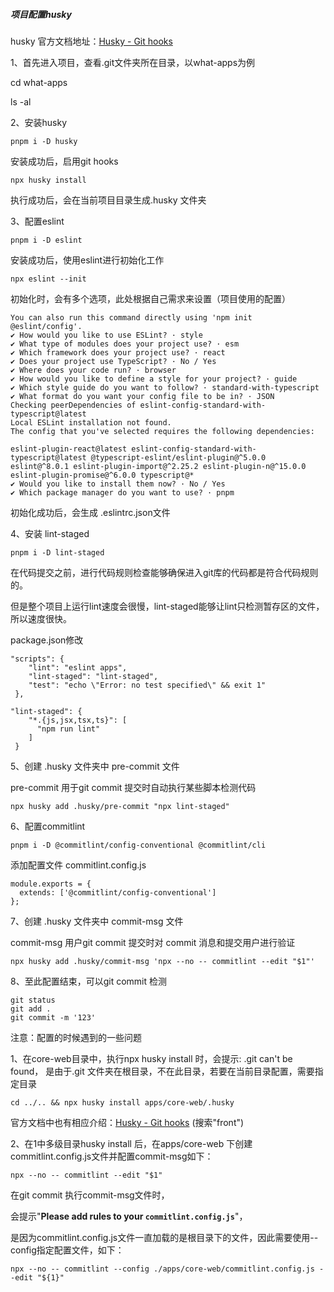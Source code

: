 ##### 项目配置husky

husky 官方文档地址：[Husky - Git hooks](https://typicode.github.io/husky/#/?id=install)

1、首先进入项目，查看.git文件夹所在目录，以what-apps为例

cd what-apps

ls -al



2、安装husky

```
pnpm i -D husky
```

安装成功后，启用git hooks

```
npx husky install
```

执行成功后，会在当前项目目录生成.husky 文件夹



3、配置eslint

```
pnpm i -D eslint
```

安装成功后，使用eslint进行初始化工作

```
npx eslint --init
```

初始化时，会有多个选项，此处根据自己需求来设置（项目使用的配置）

```
You can also run this command directly using 'npm init @eslint/config'.
✔ How would you like to use ESLint? · style
✔ What type of modules does your project use? · esm
✔ Which framework does your project use? · react
✔ Does your project use TypeScript? · No / Yes
✔ Where does your code run? · browser
✔ How would you like to define a style for your project? · guide
✔ Which style guide do you want to follow? · standard-with-typescript
✔ What format do you want your config file to be in? · JSON
Checking peerDependencies of eslint-config-standard-with-typescript@latest
Local ESLint installation not found.
The config that you've selected requires the following dependencies:

eslint-plugin-react@latest eslint-config-standard-with-typescript@latest @typescript-eslint/eslint-plugin@^5.0.0 eslint@^8.0.1 eslint-plugin-import@^2.25.2 eslint-plugin-n@^15.0.0 eslint-plugin-promise@^6.0.0 typescript@*
✔ Would you like to install them now? · No / Yes
✔ Which package manager do you want to use? · pnpm
```

初始化成功后，会生成 .eslintrc.json文件



4、安装 lint-staged

```
pnpm i -D lint-staged
```

在代码提交之前，进行代码规则检查能够确保进入git库的代码都是符合代码规则的。

但是整个项目上运行lint速度会很慢，lint-staged能够让lint只检测暂存区的文件，所以速度很快。

package.json修改

```
"scripts": {
    "lint": "eslint apps",
    "lint-staged": "lint-staged",
    "test": "echo \"Error: no test specified\" && exit 1"
 },
```

```
"lint-staged": {
    "*.{js,jsx,tsx,ts}": [
      "npm run lint"
    ]
 }
```



5、创建 .husky 文件夹中 pre-commit 文件

pre-commit 用于git commit 提交时自动执行某些脚本检测代码

```
npx husky add .husky/pre-commit "npx lint-staged"
```



6、配置commitlint

```
pnpm i -D @commitlint/config-conventional @commitlint/cli
```

添加配置文件 commitlint.config.js

```
module.exports = {
  extends: ['@commitlint/config-conventional']
};
```



7、创建 .husky 文件夹中 commit-msg 文件

commit-msg 用户git commit 提交时对 commit 消息和提交用户进行验证

```
npx husky add .husky/commit-msg 'npx --no -- commitlint --edit "$1"'
```



8、至此配置结束，可以git commit 检测

```
git status
git add .
git commit -m '123'
```



注意：配置的时候遇到的一些问题

1、在core-web目录中，执行npx husky install 时，会提示: .git can't be found， 是由于.git 文件夹在根目录，不在此目录，若要在当前目录配置，需要指定目录

```
cd ../.. && npx husky install apps/core-web/.husky
```

官方文档中也有相应介绍：[Husky - Git hooks](https://typicode.github.io/husky/#/?id=install) (搜索"front")



2、在1中多级目录husky install 后，在apps/core-web 下创建commitlint.config.js文件并配置commit-msg如下：

```
npx --no -- commitlint --edit "$1"
```

在git commit 执行commit-msg文件时，

会提示"**Please add rules to your `commitlint.config.js`**"，

是因为commitlint.config.js文件一直加载的是根目录下的文件，因此需要使用--config指定配置文件，如下：

```
npx --no -- commitlint --config ./apps/core-web/commitlint.config.js --edit "${1}"
```

